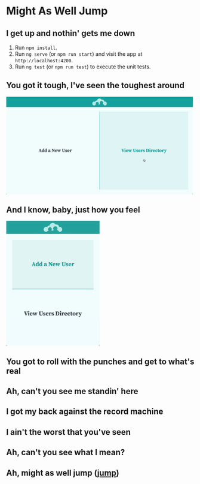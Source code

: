 # Might As Well Jump

## I get up and nothin' gets me down

1. Run `npm install`.
2. Run `ng serve` (or `npm run start`) and visit the app at `http://localhost:4200`.
3. Run `ng test` (or `npm run test`) to execute the unit tests.

## You got it tough, I've seen the toughest around

<img src="src/assets/docs/home_desktop.png" style="display: block; margin-bottom: 1rem; width: 500px"/>

## And I know, baby, just how you feel

<img src="src/assets/docs/home_mobile.png" style="display: block; margin-bottom: 1rem; width: 250px"/>



## You got to roll with the punches and get to what's real

## Ah, can't you see me standin' here

## I got my back against the record machine

## I ain't the worst that you've seen

## Ah, can't you see what I mean?


## Ah, might as well jump ([jump](https://www.youtube.com/watch?v=SwYN7mTi6HM))